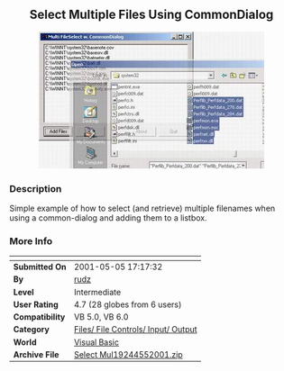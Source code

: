 ﻿<div align="center">

## Select Multiple Files Using CommonDialog

<img src="PIC2001551120343208.jpg">
</div>

### Description

Simple example of how to select (and retrieve) multiple filenames when using a common-dialog and adding them to a listbox.
 
### More Info
 


<span>             |<span>
---                |---
**Submitted On**   |2001-05-05 17:17:32
**By**             |[rudz](https://github.com/Planet-Source-Code/PSCIndex/blob/master/ByAuthor/rudz.md)
**Level**          |Intermediate
**User Rating**    |4.7 (28 globes from 6 users)
**Compatibility**  |VB 5\.0, VB 6\.0
**Category**       |[Files/ File Controls/ Input/ Output](https://github.com/Planet-Source-Code/PSCIndex/blob/master/ByCategory/files-file-controls-input-output__1-3.md)
**World**          |[Visual Basic](https://github.com/Planet-Source-Code/PSCIndex/blob/master/ByWorld/visual-basic.md)
**Archive File**   |[Select Mul19244552001\.zip](https://github.com/Planet-Source-Code/rudz-select-multiple-files-using-commondialog__1-22968/archive/master.zip)








